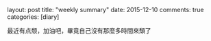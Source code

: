 layout: post
title: "weekly summary"
date: 2015-12-10
comments: true
categories: [diary]


最近有点颓，加油吧，畢竟自己沒有那麼多時間來頹了